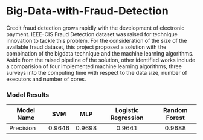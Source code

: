 # Big-Data-with-Fraud-Detection

Credit fraud detection grows rapidly with the development of electronic payment. IEEE-CIS Fraud Detection dataset was raised for technique innovation to tackle this problem. For the consideration of the size of the available fraud dataset, this project proposed a solution with the combination of the bigdata technique and the machine learning algorithms. Aside from the raised pipeline of the solution, other identified works include a comparision of four implemented machine learning algorithms, three surveys into the computing time with respect to the data size, number of executors and number of cores.

### Model Results
| Model Name      | SVM     | MLP     | Logistic Regression     | Random Forest     |
| ---------- | :-----------:  | :-----------: |:-----------:  | :-----------: |
| Precision     | 0.9646     | 0.9698     | 0.9641     |0.9688     |
